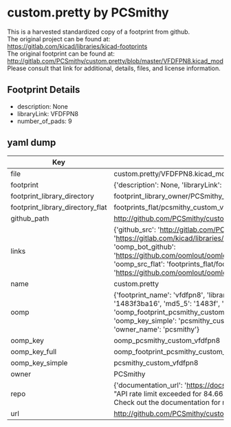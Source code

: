 # custom.pretty by PCSmithy  
This is a harvested standardized copy of a footprint from github.  
The original project can be found at:  
https://gitlab.com/kicad/libraries/kicad-footprints  
The original footprint can be found at:
http://gitlab.com/PCSmithy/custom.pretty/blob/master/VFDFPN8.kicad_mod
Please consult that link for additional, details, files, and license information.  
## Footprint Details
* description: None  
* libraryLink: VFDFPN8  
* number_of_pads: 9  
## yaml dump  
| Key | Value |  
| --- | --- |  
| file | custom.pretty/VFDFPN8.kicad_mod |  
| footprint | {'description': None, 'libraryLink': 'VFDFPN8', 'number_of_pads': 9} |  
| footprint_library_directory | footprint_library_owner/PCSmithy_custom.pretty |  
| footprint_library_directory_flat | footprints_flat/pcsmithy_custom_vfdfpn8/working |  
| github_path | http://github.com/PCSmithy/custom.pretty/blob/master/VFDFPN8.kicad_mod |  
| links | {'github_src': 'http://gitlab.com/PCSmithy/custom.pretty/blob/master/VFDFPN8.kicad_mod', 'github_src_repo': 'https://gitlab.com/kicad/libraries/kicad-footprints', 'oomp_bot': 'footprints/pcsmithy_custom_vfdfpn8/working', 'oomp_bot_github': 'https://github.com/oomlout/oomlout_oomp_footprint_bot/tree/main/footprints/pcsmithy_custom_vfdfpn8/working', 'oomp_src_flat': 'footprints_flat/footprints_flat/pcsmithy_custom_vfdfpn8/working', 'oomp_src_flat_github': 'https://github.com/oomlout/oomlout_oomp_footprint_src/tree/main/footprints_flat/pcsmithy_custom_vfdfpn8/working'} |  
| name | custom.pretty |  
| oomp | {'footprint_name': 'vfdfpn8', 'library_name': 'custom', 'md5': '1483f3ba1619c38f269b4df093c67ffa', 'md5_10': '1483f3ba16', 'md5_5': '1483f', 'md5_6': '1483f3', 'oomp_key': 'oomp_pcsmithy_custom_vfdfpn8', 'oomp_key_extra': 'oomp_footprint_pcsmithy_custom_vfdfpn8', 'oomp_key_full': 'oomp_footprint_pcsmithy_custom_vfdfpn8_1483f3', 'oomp_key_simple': 'pcsmithy_custom_vfdfpn8', 'original_filename': 'custom.pretty/VFDFPN8.kicad_mod', 'owner_name': 'pcsmithy'} |  
| oomp_key | oomp_pcsmithy_custom_vfdfpn8 |  
| oomp_key_full | oomp_footprint_pcsmithy_custom_vfdfpn8 |  
| oomp_key_simple | pcsmithy_custom_vfdfpn8 |  
| owner | PCSmithy |  
| repo | {'documentation_url': 'https://docs.github.com/rest/overview/resources-in-the-rest-api#rate-limiting', 'message': "API rate limit exceeded for 84.66.173.59. (But here's the good news: Authenticated requests get a higher rate limit. Check out the documentation for more details.)"} |  
| url | http://github.com/PCSmithy/custom.pretty |  

